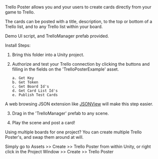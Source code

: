 Trello Poster allows you and your users to create cards directly from your game to Trello.

The cards can be posted with a title, description, to the top or bottom of a Trello list, and to any Trello list within your board.

Demo UI script, and TrelloManager prefab provided.


Install Steps:


1) Bring this folder into a Unity project.


2) Authorize and test your Trello connection by clicking the buttons and filling in the fields on the 'TrelloPosterExample' asset.

       a. Get Key  
       b. Get Token  
       c. Get Board Id's  
       d. Get Card List Id's  
       e. Publish Test Cards
  
A web browsing JSON extension like [JSONView](https://chrome.google.com/webstore/detail/jsonview/chklaanhfefbnpoihckbnefhakgolnmc?hl=en) will make this step easier.
   
   
3) Drag in the 'TrelloManager' prefab to any scene.


4) Play the scene and post a card!


Using multiple boards for one project? You can create multiple Trello Poster's, and swap them around at will.

Simply go to Assets >> Create >> Trello Poster from within Unity, or right click in the Project Window >> Create >> Trello Poster

